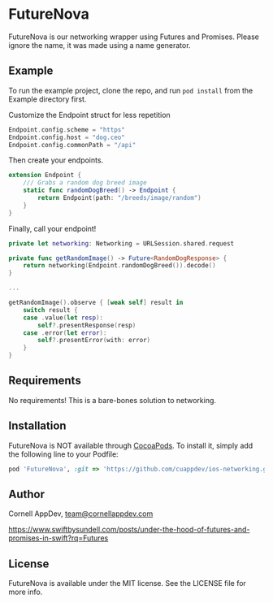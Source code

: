 # FutureNova

FutureNova is our networking wrapper using Futures and Promises. Please ignore the name, it was made using a name generator. 

## Example

To run the example project, clone the repo, and run `pod install` from the Example directory first.

Customize the Endpoint struct for less repetition

```swift
Endpoint.config.scheme = "https"
Endpoint.config.host = "dog.ceo"
Endpoint.config.commonPath = "/api"
```

Then create your endpoints.

```swift
extension Endpoint {
    /// Grabs a random dog breed image
    static func randomDogBreed() -> Endpoint {
        return Endpoint(path: "/breeds/image/random")
    }
}
```

Finally, call your endpoint!

```swift
private let networking: Networking = URLSession.shared.request

private func getRandomImage() -> Future<RandomDogResponse> {
    return networking(Endpoint.randomDogBreed()).decode()
}

...

getRandomImage().observe { [weak self] result in
    switch result {
    case .value(let resp):
        self?.presentResponse(resp)
    case .error(let error):
        self?.presentError(with: error)
    }
}
```

## Requirements

No requirements! This is a bare-bones solution to networking.

## Installation

FutureNova is NOT available through [CocoaPods](https://cocoapods.org). To install
it, simply add the following line to your Podfile:

```ruby
pod 'FutureNova', :git => 'https://github.com/cuappdev/ios-networking.git'
```

## Author

Cornell AppDev, team@cornellappdev.com

https://www.swiftbysundell.com/posts/under-the-hood-of-futures-and-promises-in-swift?rq=Futures

## License

FutureNova is available under the MIT license. See the LICENSE file for more info.
